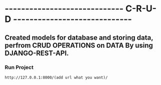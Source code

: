 # ----------------------------- C-R-U-D -----------------------------
## Created models for database and storing data, perfrom CRUD OPERATIONS on DATA By using DJANGO-REST-API.



### Run Project
    http://127.0.0.1:8000/(add url what you want)/

